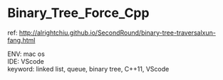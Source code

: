 # Binary_Tree_Force_Cpp
ref: http://alrightchiu.github.io/SecondRound/binary-tree-traversalxun-fang.html 
  
ENV: mac os  
IDE: VScode  
keyword: linked list, queue, binary tree, C++11, VScode   
